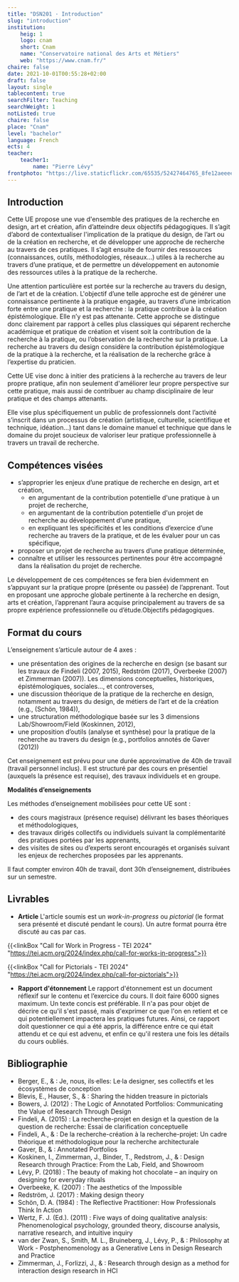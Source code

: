 ```yaml
---
title: "DSN201 · Introduction"
slug: "introduction"
institution:
    heig: 1
    logo: cnam
    short: Cnam
    name: "Conservatoire national des Arts et Métiers"
    web: "https://www.cnam.fr/"
chaire: false
date: 2021-10-01T00:55:28+02:00
draft: false
layout: single
tablecontent: true
searchFilter: Teaching
searchWeight: 1
notListed: true
chaire: false
place: "Cnam"
level: "bachelor"
language: French
ects: 4
teacher:
    teacher1:
        name: "Pierre Lévy"
frontphoto: "https://live.staticflickr.com/65535/52427464765_8fe12aeeee_h.jpg"
---
```

## Introduction

Cette UE propose une vue d'ensemble des pratiques de la recherche en design, art et création, afin d’atteindre deux objectifs pédagogiques. Il s’agit d’abord de contextualiser l'implication de la pratique du design, de l’art ou de la création en recherche, et de développer une approche de recherche au travers de ces pratiques. Il s’agit ensuite de fournir des ressources (connaissances, outils, méthodologies, réseaux...) utiles à la recherche au travers d’une pratique, et de permettre un développement en autonomie des ressources utiles à la pratique de la recherche.

Une attention particulière est portée sur la recherche au travers du design, de l’art et de la création. L'objectif d’une telle approche est de générer une connaissance pertinente à la pratique engagée, au travers d’une imbrication forte entre une pratique et la recherche : la pratique contribue à la création épistémologique. Elle n’y est pas attenante. Cette approche se distingue donc clairement par rapport à celles plus classiques qui séparent recherche académique et pratique de création et visent soit la contribution de la recherche à la pratique, ou l’observation de la recherche sur la pratique. La recherche au travers du design considère la contribution épistémologique de la pratique à la recherche, et la réalisation de la recherche grâce à l’expertise du praticien.

Cette UE vise donc à initier des praticiens à la recherche au travers de leur propre pratique, afin non seulement d'améliorer leur propre perspective sur cette pratique, mais aussi de contribuer au champ disciplinaire de leur pratique et des champs attenants.

Elle vise plus spécifiquement un public de professionnels dont l’activité s’inscrit dans un processus de création (artistique, culturelle, scientifique et technique, idéation…) tant dans le domaine manuel et technique que dans le domaine du projet soucieux de valoriser leur pratique professionnelle à travers un travail de recherche.

## Compétences visées

- s’approprier les enjeux d’une pratique de recherche en design, art et création,
    - en argumentant de la contribution potentielle d'une pratique à un projet de recherche,
    - en argumentant de la contribution potentielle d'un projet de recherche au développement d'une pratique,
    - en expliquant les spécificités et les conditions d’exercice d’une recherche au travers de la pratique, et de les évaluer pour un cas spécifique,
- proposer un projet de recherche au travers d’une pratique déterminée,
- connaître et utiliser les ressources pertinentes pour être accompagné dans la réalisation du projet de recherche.

Le développement de ces compétences se fera bien évidemment en s’appuyant sur la pratique propre (présente ou passée) de l’apprenant. Tout en proposant une approche globale pertinente à la recherche en design, arts et création, l’apprenant l’aura acquise principalement au travers de sa propre expérience professionnelle ou d’étude.Objectifs pédagogiques.

## Format du cours

L’enseignement s’articule autour de 4 axes :

- une présentation des origines de la recherche en design (se basant sur les travaux de Findeli (2007, 2015), Redström (2017), Overbeeke (2007) et Zimmerman (2007)). Les dimensions conceptuelles, historiques, épistémologiques, sociales…, et controverses,
- une discussion théorique de la pratique de la recherche en design, notamment au travers du design, de métiers de l’art et de la création (e.g., (Schön, 1984)),
- une structuration méthodologique basée sur les 3 dimensions Lab/Showroom/Field (Koskinnen, 2012),
- une proposition d’outils (analyse et synthèse) pour la pratique de la recherche au travers du design (e.g., portfolios annotés de Gaver (2012))

Cet enseignement est prévu pour une durée approximative de 40h de travail (travail personnel inclus). Il est structuré par des cours en présentiel (auxquels la présence est requise), des travaux individuels et en groupe.

**Modalités d’enseignements**

Les méthodes d’enseignement mobilisées pour cette UE sont :

- des cours magistraux (présence requise) délivrant les bases théoriques et méthodologiques,
- des travaux dirigés collectifs ou individuels suivant la complémentarité des pratiques portées par les apprenants,
- des visites de sites ou d’experts seront encouragés et organisés suivant les enjeux de recherches proposées par les apprenants.

Il faut compter environ 40h de travail, dont 30h d’enseignement, distribuées sur un semestre.

## Livrables

- **Article**
L'article soumis est un *work-in-progress* ou *pictorial* (le format sera présenté et discuté pendant le cours). Un autre format pourra être discuté au cas par cas.

{{<linkBox "Call for Work in Progress - TEI 2024" "https://tei.acm.org/2024/index.php/call-for-works-in-progress">}}

{{<linkBox "Call for Pictorials - TEI 2024" "https://tei.acm.org/2024/index.php/call-for-pictorials">}}

- **Rapport d'étonnement**
Le rapport d'étonnement est un document réflexif sur le contenu et l’exercice du cours. Il doit faire 6000 signes maximum. Un texte concis est préférable. Il n'a pas pour objet de décrire ce qu'il s'est passé, mais d'exprimer ce que l'on en retient et ce qui potentiellement impactera les pratiques futures.
Ainsi, ce rapport doit questionner ce qui a été appris, la différence entre ce qui était attendu et ce qui est advenu, et enfin ce qu'il restera une fois les détails du cours oubliés.

## Bibliographie

- Berger, E., & : Je, nous, ils·elles: Le·la designer, ses collectifs et les écosystèmes de conception
- Blevis, E., Hauser, S., & : Sharing the hidden treasure in pictorials
- Bowers, J. (2012) : The Logic of Annotated Portfolios: Communicating the Value of Research Through Design
- Findeli, A. (2015) : La recherche-projet en design et la question de la question de recherche: Essai de clarification conceptuelle
- Findeli, A., & : De la recherche-création à la recherche-projet: Un cadre théorique et méthodologique pour la recherche architecturale
- Gaver, B., & : Annotated Portfolios
- Koskinen, I., Zimmerman, J., Binder, T., Redstrom, J., & : Design Research through Practice: From the Lab, Field, and Showroom
- Lévy, P. (2018) : The beauty of making hot chocolate – an inquiry on designing for everyday rituals
- Overbeeke, K. (2007) : The aesthetics of the Impossible
- Redström, J. (2017) : Making design theory
- Schön, D. A. (1984) : The Reflective Practitioner: How Professionals Think In Action
- Wertz, F. J. (Ed.). (2011) : Five ways of doing qualitative analysis: Phenomenological psychology, grounded theory, discourse analysis, narrative research, and intuitive inquiry
- van der Zwan, S., Smith, M. L., Bruineberg, J., Lévy, P., & : Philosophy at Work - Postphenomenology as a Generative Lens in Design Research and Practice
- Zimmerman, J., Forlizzi, J., & : Research through design as a method for interaction design research in HCI
